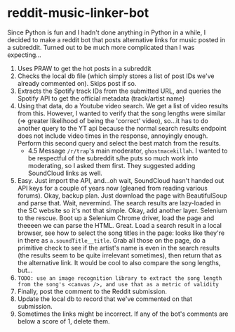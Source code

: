 # reddit-music-linker-bot

Since Python is fun and I hadn't done anything in Python in a while, I decided to make a reddit bot that posts alternative links for music posted in a subreddit. Turned out to be much more complicated than I was expecting... 

1. Uses PRAW to get the hot posts in a subreddit
2. Checks the local db file (which simply stores a list of post IDs we've already commented on). Skips post if so.
3. Extracts the Spotify track IDs from the submitted URL, and queries the Spotify API to get the official metadata (track/artist name)
4. Using that data, do a Youtube video search. We get a list of video results from this. However, I wanted to verify that the song lengths were similar (=> greater likelihood of being the 'correct' video), so...it has to do another query to the YT api because the normal search results endpoint does not include video times in the response, annoyingly enough. Perform this second query and select the best match from the results.
    * 4.5 Message `/r/trap`'s main moderator, `ghostmacekillah`. I wanted to be respectful of the subreddit s/he puts so much work into moderating, so I asked them first. They suggested adding SoundCloud links as well.
5. Easy. Just import the API, and...oh wait, SoundCloud hasn't handed out API keys for a couple of years now (gleaned from reading various forums). Okay, backup plan. Just download the page with BeautifulSoup and parse that. Wait, nevermind. The search results are lazy-loaded in the SC website so it's not that simple. Okay, add another layer. Selenium to the rescue. Boot up a Selenium Chrome driver, load the page and theeeen we can parse the HTML. Great. Load a search result in a local browser, see how to select the song titles in the page: looks like they're in there as `a.soundTitle__title`. Grab all those on the page, do a primitive check to see if the artist's name is even in the search results (the results seem to be quite irrelevant sometimes), then return that as the alternative link. It would be cool to also compare the song lengths, but...
6. `TODO: use an image recognition library to extract the song length from the song's <canvas />, and use that as a metric of validity`
7. Finally, post the comment to the Reddit submission.
8. Update the local db to record that we've commented on that submission. 
9. Sometimes the links might be incorrect. If any of the bot's comments are below a score of 1, delete them.

